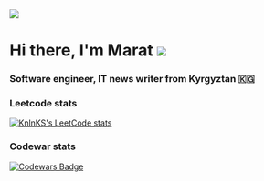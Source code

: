 

<img src="https://img.shields.io/static/v1?label=hello&message=world&color=green?style=plastic&logo=appveyor" />

# Hi there, I'm Marat ![](https://github.com/blackcater/blackcater/raw/main/images/Hi.gif) 
### Software engineer, IT news writer from Kyrgyztan 🇰🇬

### Leetcode stats
[![KnlnKS's LeetCode stats](https://leetcode-stats-six.vercel.app/api?username=Marat01&theme=dark)](https://github.com/madushadhanushka/github-readme)

### Codewar stats
[![Codewars Badge](https://www.codewars.com/users/MaratSharshenaliev/badges/large)](https://www.codewars.com/users/MaratSharshenaliev)


